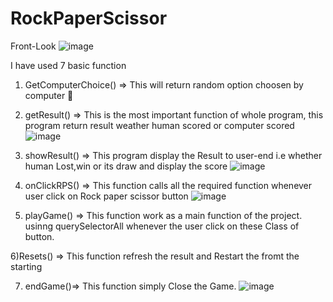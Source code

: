 # RockPaperScissor

Front-Look
![image](https://user-images.githubusercontent.com/83369979/199969911-c5c949c5-d9ce-4a6d-a4d1-2e82eb486f5f.png)


I have used 7 basic function

1) GetComputerChoice() => This will return random option choosen by computer 🤖

2) getResult() => This is the most important function of whole program, this program return result weather human scored or computer scored
![image](https://user-images.githubusercontent.com/83369979/199973119-0ab0805f-fd2d-4566-89ac-a446e6d0251a.png)


3) showResult() => This program display the Result to user-end i.e whether human Lost,win or its draw and display the score 
![image](https://user-images.githubusercontent.com/83369979/199975369-10f09471-e798-4c39-bd5a-cbf341efd660.png)


4) onClickRPS() => This function calls all the required function whenever user click on Rock paper scissor button 
![image](https://user-images.githubusercontent.com/83369979/199986126-1a9ba3a5-2c83-49fb-b581-b458662b35c6.png)


5) playGame() => This function work as a main function of the project. usinng querySelectorAll whenever the user click on these Class of button.


6)Resets() => This function refresh the result and Restart the fromt the starting

7) endGame()=> This function simply Close the Game.
![image](https://user-images.githubusercontent.com/83369979/199988002-c255e6f6-ca3e-4ca7-8d5d-548569deb4d3.png)
